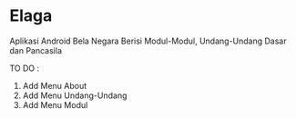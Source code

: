 # Elaga
Aplikasi Android Bela Negara Berisi Modul-Modul, Undang-Undang Dasar dan Pancasila

TO DO :
1. Add Menu About
2. Add Menu Undang-Undang
3. Add Menu Modul
